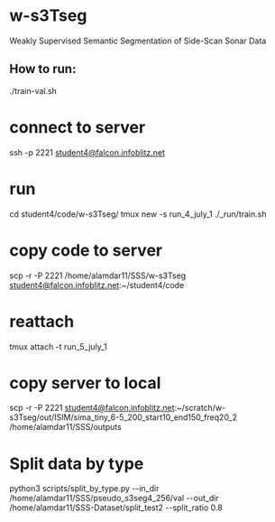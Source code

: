 # w-s3Tseg
Weakly Supervised Semantic Segmentation of Side-Scan Sonar Data

## How to run:
./train-val.sh

# connect to server
ssh -p 2221 student4@falcon.infoblitz.net

# run
cd student4/code/w-s3Tseg/
tmux new -s run_4_july_1
./_run/train.sh

# copy code to server
scp -r -P 2221 /home/alamdar11/SSS/w-s3Tseg student4@falcon.infoblitz.net:~/student4/code

# reattach
tmux attach -t run_5_july_1


# copy server to local
scp -r -P 2221 student4@falcon.infoblitz.net:~/scratch/w-s3Tseg/out/ISIM/sima_tiny_6-5_200_start10_end150_freq20_2 /home/alamdar11/SSS/outputs

# Split data by type
python3 scripts/split_by_type.py --in_dir /home/alamdar11/SSS/pseudo_s3seg4_256/val --out_dir /home/alamdar11/SSS-Dataset/split_test2 --split_ratio 0.8